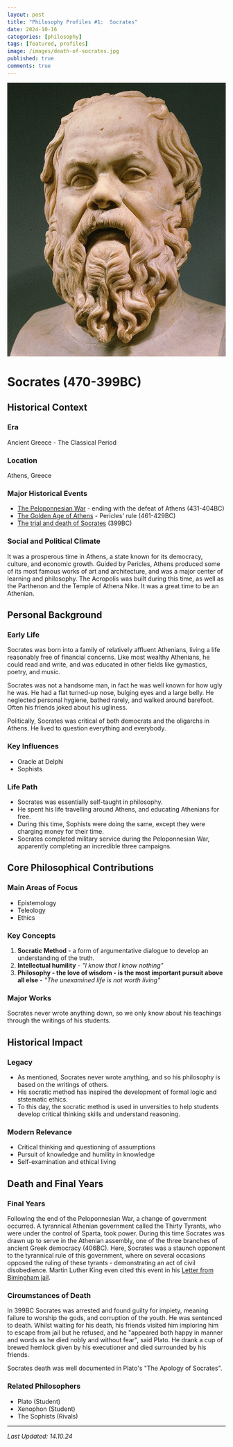 ```yaml
---
layout: post
title: "Philosophy Profiles #1:  Socrates"
date: 2024-10-16
categories: [philosophy]
tags: [featured, profiles] 
image: /images/death-of-socrates.jpg
published: true
comments: true
---
```

<p align="center">
  <a href="https://www.britannica.com/biography/Socrates">
    <img src="/images/socrates-statue.jpg" alt="Picture of Socrates">
  </a>
</p>

# Socrates (470-399BC)

## Historical Context
### Era
Ancient Greece - The Classical Period

### Location
Athens, Greece

### Major Historical Events
* [The Peloponnesian War](https://en.wikipedia.org/wiki/Peloponnesian_War) - ending with the defeat of Athens (431-404BC)
* [The Golden Age of Athens](https://en.wikipedia.org/wiki/Fifth-century_Athens) - Pericles' rule (461-429BC)
* [The trial and death of Socrates](https://plato.stanford.edu/entries/socrates/) (399BC)

### Social and Political Climate
It was a prosperous time in Athens, a state known for its democracy, culture, and economic growth. Guided by Pericles, Athens produced some of its most famous works of art and architecture, and was a major center of learning and philosophy. The Acropolis was built during this time, as well as the Parthenon and the Temple of Athena Nike. It was a great time to be an Athenian.

## Personal Background
### Early Life
Socrates was born into a family of relatively affluent Athenians, living a life reasonably free of financial concerns. Like most wealthy Athenians, he could read and write, and was educated in other fields like gymastics, poetry, and music.

Socrates was not a handsome man, in fact he was well known for how ugly he was. He had a flat turned-up nose, bulging eyes and a large belly. He neglected personal hygiene, bathed rarely, and walked around barefoot. Often his friends joked about his ugliness. 

Politically, Socrates was critical of both democrats and the oligarchs in Athens. He lived to question everything and everybody.

### Key Influences
* Oracle at Delphi
* Sophists

### Life Path
* Socrates was essentially self-taught in philosophy.
* He spent his life travelling around Athens, and educating Athenians for free.
* During this time, Sophists were doing the same, except they were charging money for their time.
* Socrates completed military service during the Peloponnesian War, apparently completing an incredible three campaigns.

## Core Philosophical Contributions
### Main Areas of Focus
* Epistemology
* Teleology
* Ethics

### Key Concepts
1. **Socratic Method** - a form of argumentative dialogue to develop an understanding of the truth.
2. **Intellectual humility** - *"I know that I know nothing"*
3. **Philosophy - the love of wisdom - is the most important pursuit above all else** - *"The unexamined life is not worth living"*

### Major Works
Socrates never wrote anything down, so we only know about his teachings through the writings of his students.

## Historical Impact
### Legacy
* As mentioned, Socrates never wrote anything, and so his philosophy is based on the writings of others.
* His socratic method has inspired the development of formal logic and ststematic ethics.
* To this day, the socratic method is used in unversities to help students develop critical thinking skills and understand reasoning. 

### Modern Relevance
* Critical thinking and questioning of assumptions
* Pursuit of knowledge and humility in knowledge 
* Self-examination and ethical living

## Death and Final Years
### Final Years
Following the end of the Peloponnesian War, a change of government occurred. A tyrannical Athenian government called the Thirty Tyrants, who were under the control of Sparta, took power. During this time Socrates was drawn up to serve in the Athenian assembly, one of the three branches of ancient Greek democracy (406BC). Here, Socrates was a staunch opponent to the tyrannical rule of this government, where on several occasions opposed the ruling of these tyrants - demonstrating an act of civil disobedience. Martin Luther King even cited this event in his [Letter from Bimingham jail](https://www.history.com/news/kings-letter-from-birmingham-jail-50-years-later).

### Circumstances of Death
In 399BC Socrates was arrested and found guilty for impiety, meaning failure to worship the gods, and corruption of the youth. He was sentenced to death. Whilst waiting for his death, his friends visited him imploring him to escape from jail but he refused, and he "appeared both happy in manner and words as he died nobly and without fear", said Plato. He drank a cup of brewed hemlock given by his executioner and died surrounded by his friends.

Socrates death was well documented in Plato's "The Apology of Socrates".

### Related Philosophers
* Plato (Student)
* Xenophon (Student)
* The Sophists (Rivals)

---
*Last Updated: 14.10.24*